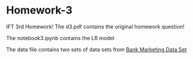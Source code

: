 # Homework-3
IFT 3rd Homework!
The d3.pdf contains the original homework question!

The notebook3.ipynb contains the LR model

The data file contains two sets of data sets from [Bank Marketing Data Set](https://archive.ics.uci.edu/ml/datasets/bank+marketing)
